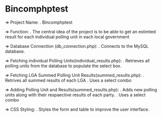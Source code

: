 # Bincomphptest
<!-- Project Breakdown -->
=> Project Name:
    . Bincomphptest

=> Function:
    . The central idea of the project is to be able to get an estimted result for each individual polling unit in each local government

=> Database Connection (db_connection.php):
    . Connects to the MySQL database.

=> Fetching individual Polling Units(individual_results.php):
    . Retrieves all polling units from the database to populate the select box.

=> Fetching LGA Summed Polling Unit Results(summed_results.php):
    . Retrives all summed results of each LGA
    . Uses a select combo

=> Adding Polling Unit and Results(summed_results.php):
    . Adds new polling units along with their respaective results of each party.
    . Uses a select combo

=> CSS Styling:
    . Styles the form and table to improve the user interface.
